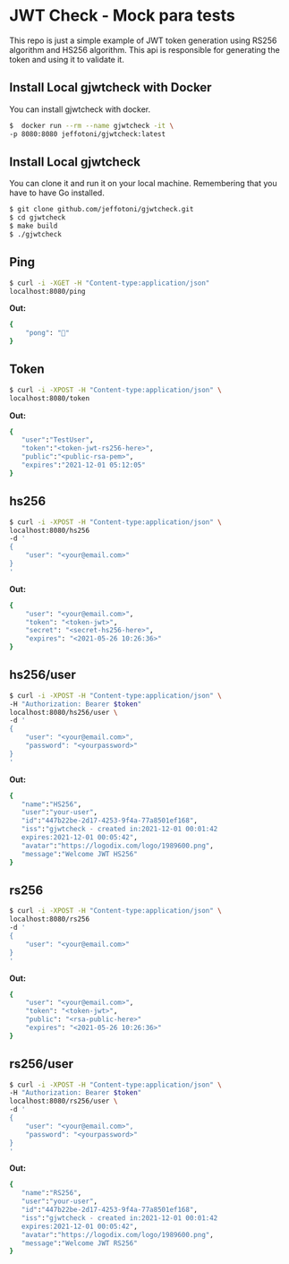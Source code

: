 # JWT Check - Mock para tests 

This repo is just a simple example of JWT token generation using RS256 algorithm and HS256 algorithm. 
This api is responsible for generating the token and using it to validate it.

## Install Local gjwtcheck with Docker
You can install gjwtcheck with docker.
```bash
$  docker run --rm --name gjwtcheck -it \
-p 8080:8080 jeffotoni/gjwtcheck:latest
```
## Install Local gjwtcheck
You can clone it and run it on your local machine. Remembering that you have to have Go installed.
```bash
$ git clone github.com/jeffotoni/gjwtcheck.git
$ cd gjwtcheck
$ make build 
$ ./gjwtcheck
```
## Ping
```bash
$ curl -i -XGET -H "Content-type:application/json" 
localhost:8080/ping
```

**Out:**
```bash
{
    "pong": "🏓"
}
```

## Token
```bash
$ curl -i -XPOST -H "Content-type:application/json" \
localhost:8080/token
```

**Out:**
```bash
{
   "user":"TestUser",
   "token":"<token-jwt-rs256-here>",
   "public":"<public-rsa-pem>",
   "expires":"2021-12-01 05:12:05"
}
```

## hs256
```bash
$ curl -i -XPOST -H "Content-type:application/json" \
localhost:8080/hs256
-d '
{
    "user": "<your@email.com>"
}
'
```

**Out:**
```bash
{
    "user": "<your@email.com>",
    "token": "<token-jwt>",
    "secret": "<secret-hs256-here>",
    "expires": "<2021-05-26 10:26:36>"
}
```

## hs256/user
```bash
$ curl -i -XPOST -H "Content-type:application/json" \
-H "Authorization: Bearer $token" 
localhost:8080/hs256/user \
-d '
{
    "user": "<your@email.com>",
    "password": "<yourpassword>"
}
'
```

**Out:**
```bash
{
   "name":"HS256",
   "user":"your-user",
   "id":"447b22be-2d17-4253-9f4a-77a8501ef168",
   "iss":"gjwtcheck - created in:2021-12-01 00:01:42 
   expires:2021-12-01 00:05:42",
   "avatar":"https://logodix.com/logo/1989600.png",
   "message":"Welcome JWT HS256"
}
```

## rs256
```bash
$ curl -i -XPOST -H "Content-type:application/json" \
localhost:8080/rs256
-d '
{
    "user": "<your@email.com>"
}
'
```

**Out:**
```bash
{
    "user": "<your@email.com>",
    "token": "<token-jwt>",
    "public": "<rsa-public-here>"
    "expires": "<2021-05-26 10:26:36>"
}
```

## rs256/user
```bash
$ curl -i -XPOST -H "Content-type:application/json" \
-H "Authorization: Bearer $token" 
localhost:8080/rs256/user \
-d '
{
    "user": "<your@email.com>",
    "password": "<yourpassword>"
}
'
```

**Out:**
```bash
{
   "name":"RS256",
   "user":"your-user",
   "id":"447b22be-2d17-4253-9f4a-77a8501ef168",
   "iss":"gjwtcheck - created in:2021-12-01 00:01:42 
   expires:2021-12-01 00:05:42",
   "avatar":"https://logodix.com/logo/1989600.png",
   "message":"Welcome JWT RS256"
}
```
